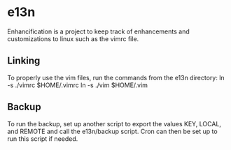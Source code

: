 e13n
====

Enhancification is a project to keep track of enhancements and customizations to linux such as the vimrc file.

Linking
-------

To properly use the vim files, run the commands from the e13n directory:
ln -s ./vimrc $HOME/.vimrc
ln -s ./vim $HOME/.vim

Backup
------
To run the backup, set up another script to export the values KEY, LOCAL, and REMOTE and call the e13n/backup script.  Cron can then be set up to run this script if needed.
